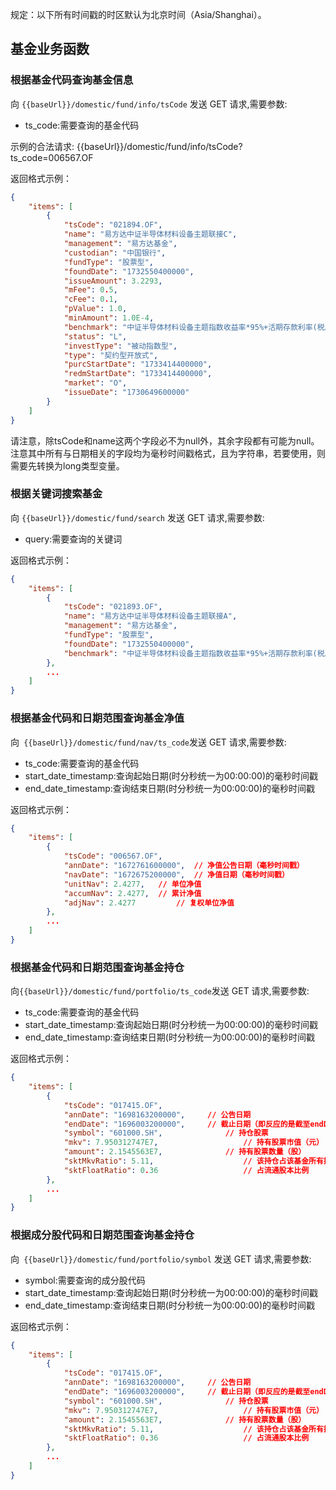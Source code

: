 规定：以下所有时间戳的时区默认为北京时间（Asia/Shanghai）。


## 基金业务函数

### 根据基金代码查询基金信息

向 `{{baseUrl}}/domestic/fund/info/tsCode` 发送 GET 请求,需要参数:

- ts_code:需要查询的基金代码

示例的合法请求:
{{baseUrl}}/domestic/fund/info/tsCode?ts_code=006567.OF


返回格式示例：

```json
{
    "items": [
        {
            "tsCode": "021894.OF",
            "name": "易方达中证半导体材料设备主题联接C",
            "management": "易方达基金",
            "custodian": "中国银行",
            "fundType": "股票型",
            "foundDate": "1732550400000",
            "issueAmount": 3.2293,
            "mFee": 0.5,
            "cFee": 0.1,
            "pValue": 1.0,
            "minAmount": 1.0E-4,
            "benchmark": "中证半导体材料设备主题指数收益率*95%+活期存款利率(税后)*5%",
            "status": "L",
            "investType": "被动指数型",
            "type": "契约型开放式",
            "purcStartDate": "1733414400000",
            "redmStartDate": "1733414400000",
            "market": "O",
            "issueDate": "1730649600000"
        }
    ]
}
```

请注意，除tsCode和name这两个字段必不为null外，其余字段都有可能为null。注意其中所有与日期相关的字段均为毫秒时间戳格式，且为字符串，若要使用，则需要先转换为long类型变量。


### 根据关键词搜索基金

向 `{{baseUrl}}/domestic/fund/search` 发送 GET 请求,需要参数:

- query:需要查询的关键词

返回格式示例：

```json
{
    "items": [
        {
            "tsCode": "021893.OF",
            "name": "易方达中证半导体材料设备主题联接A",
            "management": "易方达基金",
            "fundType": "股票型",
            "foundDate": "1732550400000",
            "benchmark": "中证半导体材料设备主题指数收益率*95%+活期存款利率(税后)*5%"
        },
        ...
    ]
}
```


### 根据基金代码和日期范围查询基金净值

向` {{baseUrl}}/domestic/fund/nav/ts_code`发送 GET 请求,需要参数:

- ts_code:需要查询的基金代码
- start_date_timestamp:查询起始日期(时分秒统一为00:00:00)的毫秒时间戳
- end_date_timestamp:查询结束日期(时分秒统一为00:00:00)的毫秒时间戳

返回格式示例：

```json
{
    "items": [
        {
            "tsCode": "006567.OF",
            "annDate": "1672761600000",	 // 净值公告日期（毫秒时间戳）
            "navDate": "1672675200000",  // 净值日期（毫秒时间戳）
            "unitNav": 2.4277,   // 单位净值
            "accumNav": 2.4277,  // 累计净值
            "adjNav": 2.4277		 // 复权单位净值
        },
        ...
    ]
}
```


### 根据基金代码和日期范围查询基金持仓

向` {{baseUrl}}/domestic/fund/portfolio/ts_code `发送 GET 请求,需要参数:

- ts_code:需要查询的基金代码
- start_date_timestamp:查询起始日期(时分秒统一为00:00:00)的毫秒时间戳
- end_date_timestamp:查询结束日期(时分秒统一为00:00:00)的毫秒时间戳


返回格式示例：

```json
{
    "items": [
        {
            "tsCode": "017415.OF",
            "annDate": "1698163200000",		// 公告日期
            "endDate": "1696003200000",		// 截止日期（即反应的是截至endDate的基金持仓信息）
            "symbol": "601000.SH",				// 持仓股票
            "mkv": 7.950312747E7,					// 持有股票市值（元）
            "amount": 2.1545563E7,				// 持有股票数量（股）
            "sktMkvRatio": 5.11,					// 该持仓占该基金所有持仓的市值比例
            "sktFloatRatio": 0.36					// 占流通股本比例
        },
        ...
    ]
}
```


### 根据成分股代码和日期范围查询基金持仓


向` {{baseUrl}}/domestic/fund/portfolio/symbol` 发送 GET 请求,需要参数:

- symbol:需要查询的成分股代码
- start_date_timestamp:查询起始日期(时分秒统一为00:00:00)的毫秒时间戳
- end_date_timestamp:查询结束日期(时分秒统一为00:00:00)的毫秒时间戳


返回格式示例：

```json
{
    "items": [
        {
            "tsCode": "017415.OF",
            "annDate": "1698163200000",		// 公告日期
            "endDate": "1696003200000",		// 截止日期（即反应的是截至endDate的基金持仓信息）
            "symbol": "601000.SH",				// 持仓股票
            "mkv": 7.950312747E7,					// 持有股票市值（元）
            "amount": 2.1545563E7,				// 持有股票数量（股）
            "sktMkvRatio": 5.11,					// 该持仓占该基金所有持仓的市值比例
            "sktFloatRatio": 0.36					// 占流通股本比例
        },
        ...
    ]
}
```